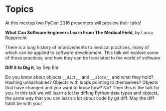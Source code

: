 # Topics

At this meetup two PyCon 2016 presenters will preview their talks!

__What Can Software Engineers Learn From The Medical Field__, by Laura Rupprecht

There is a long history of improvements to medical practices, many of which can be applied to software development. This talk will explore some of those practices, and how they can be translated to the world of software.

__Diff it to Dig it__, by Sep Ehr

Do you know about objects `__dict__` and `__slots__` and what they hold? Hashing unhashables? Objects with loops pointing to themselves? Objects that have changed and you want to know how? No? Then this is the talk for you. In this talk we will learn a lot by diffing Python data types and objects, the same way that you can learn a lot about code by git diff. May the diff habit be with you!

